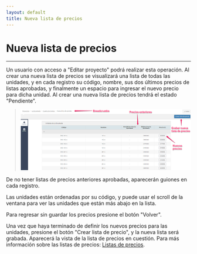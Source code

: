 ```yaml
---
layout: default
title: Nueva lista de precios
---
```


# Nueva lista de precios
---------------------------------------
  
  Un usuario con acceso a "Editar proyecto" podrá realizar esta operación. Al crear una nueva lista de precios se visualizará una lista de todas las unidades, y en cada registro su código, nombre, sus dos últimos precios de listas aprobadas, y finalmente un espacio para ingresar el nuevo precio para dicha unidad. Al crear una nueva lista de precios tendrá el estado "Pendiente".

  >![Nueva lista de precios](/images/nuevalistaprecio.png)
  
  De no tener listas de precios anteriores aprobadas, aparecerán guiones en cada registro.

  Las unidades están ordenadas por su código, y puede usar el scroll de la ventana para ver las unidades que están más abajo en la lista.

  Para regresar sin guardar los precios presione el botón "Volver".

  Una vez que haya terminado de definir los nuevos precios para las unidades, presione el botón "Crear lista de precio", y la nueva lista será grabada. Aparecerá la vista de la lista de precios en cuestión. Para más información sobre las listas de precios: [Listas de precios](listasdeprecios.html).

  